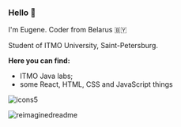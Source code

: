 
### Hello 👋

I'm Eugene. Coder from Belarus 🇧🇾

Student of ITMO University, Saint-Petersburg.

**Here you can find:**
- ITMO Java labs;
- some React, HTML, CSS and JavaScript things

![icons5](https://user-images.githubusercontent.com/115372801/228608600-a2340e04-dbf5-452b-9d9e-0045e7220564.png)

<img src="https://myreadme.vercel.app/api/embed/bshvevgn?panels=userstatistics,toprepositories,toplanguages,commitgraph" alt="reimaginedreadme" />




